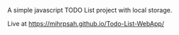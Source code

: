 A simple javascript TODO List project with local storage.

Live at https://mihrpsah.github.io/Todo-List-WebApp/